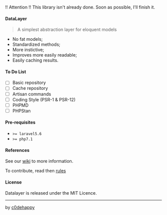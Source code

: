 !! Attention !! This library isn't already done. Soon as possible, I'll finish it.

#### DataLayer

> A simplest abstraction layer for eloquent models

* No fat models;
* Standardized methods;
* More instictive;
* Improves more easily readable;
* Easily caching results.

#### To Do List

* [ ] Basic repository
* [ ] Cache repository
* [ ] Artisan commands
* [ ] Coding Style (PSR-1 & PSR-12)
* [ ] PHPMD
* [ ] PHPStan

#### Pre-requisites

* `>= laravel5.6`
* `>= php7.1`

#### References

See our [wiki](https://github.com/c0dehappy/datalayer/wiki) to more information.

To contribute, read then [rules](https://github.com/c0dehappy/datalayer/blob/master/contributing.md)

#### License

Datalayer is released under the MIT Licence.

---

by [c0dehappy](https://github.com/c0dehappy)

